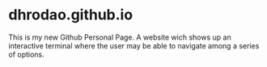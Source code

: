 # dhrodao.github.io
This is my new Github Personal Page. A website wich shows up an interactive terminal where the user may be able to navigate among a series of options.
